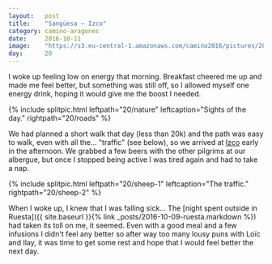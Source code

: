 ```yaml
---
layout:   post
title:    "Sangüesa — Izco"
category: camino-aragones
date:     2016-10-11
image:    "https://s3.eu-central-1.amazonaws.com/camino2016/pictures/20/sheep-2.jpg"
day:      20
---
```


I woke up feeling low on energy that morning. Breakfast cheered me up and made me feel better, but something was still off, so I allowed myself one energy drink, hoping it would give me the boost I needed.

{% include splitpic.html leftpath="20/nature" leftcaption="Sights of the day." rightpath="20/roads" %}

We had planned a short walk that day (less than 20k) and the path was easy to walk, even with all the... "traffic" (see below), so we arrived at [Izco](https://www.google.fr/maps/place/31473+Izco,+Navarre,+Espagne/@42.6569012,-1.569586,11z/data=!4m12!1m6!3m5!1s0xd50a4f55fda0f39:0x5d9f8eca8f02998c!2sIzco!8m2!3d42.6597992!4d-1.4229566!3m4!1s0xd50a463d217a911:0x8b7e8900c5753ef9!8m2!3d42.656604!4d-1.4293599?hl=fr) early in the afternoon. We grabbed a few beers with the other pilgrims at our albergue, but once I stopped being active I was tired again and had to take a nap.

{% include splitpic.html leftpath="20/sheep-1" leftcaption="The traffic." rightpath="20/sheep-2" %}

When I woke up, I knew that I was falling sick... The [night spent outside in Ruesta]({{ site.baseurl }}{% link _posts/2016-10-09-ruesta.markdown %}) had taken its toll on me, it seemed. Even with a good meal and a few infusions I didn't feel any better so after way too many lousy puns with Loïc and Ilay, it was time to get some rest and hope that I would feel better the next day.
